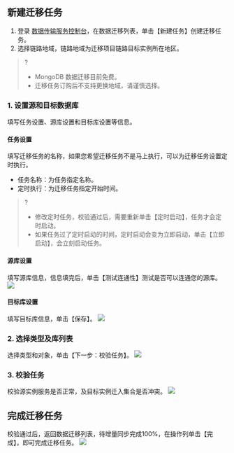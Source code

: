 ## 新建迁移任务
1. 登录 [数据传输服务控制台](https://console.cloud.tencent.com/dtsnew/migrate/page)，在数据迁移列表，单击【新建任务】创建迁移任务。
2. 选择链路地域，链路地域为迁移项目链路目标实例所在地区。
>?
>- MongoDB 数据迁移目前免费。
>- 迁移任务订购后不支持更换地域，请谨慎选择。

### 1. 设置源和目标数据库
填写任务设置、源库设置和目标库设置等信息。

#### 任务设置
填写迁移任务的名称，如果您希望迁移任务不是马上执行，可以为迁移任务设置定时执行。
- 任务名称：为任务指定名称。
- 定时执行：为迁移任务指定开始时间。
>?
> - 修改定时任务，校验通过后，需要重新单击【定时启动】，任务才会定时启动。
> - 如果任务过了定时启动的时间，定时启动会变为立即启动，单击【立即启动】，会立刻启动任务。
> 

#### 源库设置
填写源库信息，信息填完后，单击【测试连通性】测试是否可以连通您的源库。
![](https://main.qcloudimg.com/raw/1657b1da700c3b9bf2282a62ecc1e966.png)

#### 目标库设置
填写目标库信息，单击【保存】。
![](https://main.qcloudimg.com/raw/de5a5ee20997973990cc7c71f8db485a.png)

### 2. 选择类型及库列表
选择类型和对象，单击【下一步：校验任务】。
![](https://main.qcloudimg.com/raw/293ea79c8c4228dd424505d66f56ffb5.png)

### 3. 校验任务
校验源实例服务是否正常，及目标实例迁入集合是否冲突。
![](https://main.qcloudimg.com/raw/2105b8fb4b2583d5cb883f8132b549f4.png)

## 完成迁移任务
校验通过后，返回数据迁移列表，待增量同步完成100%，在操作列单击【完成】，即可完成迁移任务。
![](https://main.qcloudimg.com/raw/30dd958ec0bcff0c898a53bcf5b2f72d.png)
